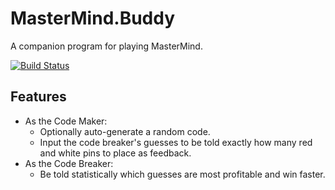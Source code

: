 # MasterMind.Buddy

A companion program for playing MasterMind.

[![Build Status](https://dev.azure.com/andrewarnott/OSS/_apis/build/status/AArnott.MasterMind.Buddy?branchName=master)](https://dev.azure.com/andrewarnott/OSS/_build/latest?definitionId=38&branchName=master)

## Features

* As the Code Maker:
  * Optionally auto-generate a random code.
  * Input the code breaker's guesses to be told exactly how many red and white pins to place as feedback.
* As the Code Breaker:
  * Be told statistically which guesses are most profitable and win faster.
